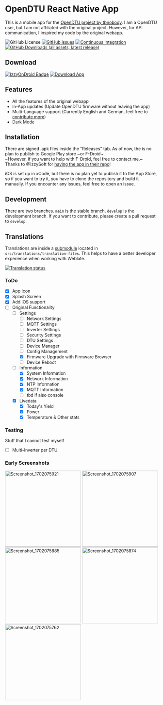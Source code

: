 # OpenDTU React Native App

This is a mobile app for the [OpenDTU project by tbnobody](https://github.com/tbnobody/OpenDTU).
I am a OpenDTU user, but I am not affiliated with the original project. However, for API communication, I inspired my code by the original webapp.

![GitHub License](https://img.shields.io/github/license/OpenDTU-App/opendtu-react-native)
[![GitHub issues](https://img.shields.io/github/issues/OpenDTU-App/opendtu-react-native)](https://github.com/OpenDTU-App/opendtu-react-native/issues)
[![Continuous Integration](https://github.com/OpenDTU-App/opendtu-react-native/actions/workflows/testing.yml/badge.svg)](https://github.com/OpenDTU-App/opendtu-react-native/actions/workflows/testing.yml)
[![GitHub Downloads (all assets, latest release)](https://img.shields.io/github/downloads/OpenDTU-App/opendtu-react-native/latest/total?label=Downloads%20for%20latest%20version)](https://github.com/OpenDTU-App/opendtu-react-native/releases/latest)

## Download

[![IzzyOnDroid Badge](https://img.shields.io/endpoint?url=https://apt.izzysoft.de/fdroid/api/v1/shield/xyz.commanderred.opendtuapp)](https://apt.izzysoft.de/fdroid/index/apk/xyz.commanderred.opendtuapp/)
[![Download App](https://img.shields.io/badge/Download%20latest%20APK%20from%20Github-27a624)](https://github.com/OpenDTU-App/opendtu-react-native/releases/latest/download/OpenDTUApp-universal-release-signed.apk)

## Features
- All the features of the original webapp
- In-App updates (Update OpenDTU firmware without leaving the app)
- Multi-Language support (Currently English and German, feel free to [contribute more](#translations))
- Dark Mode

## Installation
There are signed .apk files inside the "Releases" tab. As of now, the is no plan to publish to Google Play store ~or F-Droid~.
<br>
~However, if you want to help with F-Droid, feel free to contact me.~ Thanks to @IzzySoft for [having the app in their repo](https://apt.izzysoft.de/fdroid/index/apk/xyz.commanderred.opendtuapp/)!

iOS is set up in xCode, but there is no plan yet to publish it to the App Store, so if you want to try it, you have to clone the repository and build it manually. If you encounter any issues, feel free to open an issue.

## Development
There are two branches. `main` is the stable branch, `develop` is the development branch. If you want to contribute, please create a pull request to `develop`.

## Translations
Translations are inside a [submodule](https://github.com/OpenDTU-App/opendtu-react-native-translations) located in `src/translations/translation-files`.
This helps to have a better developer experience when working with Weblate.

<a href="https://weblate.commanderred.xyz/engage/opendtu-react-native/">
<img src="https://weblate.commanderred.xyz/widget/opendtu-react-native/multi-auto.svg" alt="Translation status" />
</a>

### ToDo
- [x] App Icon
- [x] Splash Screen
- [x] Add iOS support
- [ ] Original Functionality
  - [ ] Settings
    - [ ] Network Settings
    - [ ] MQTT Settings
    - [ ] Inverter Settings
    - [ ] Security Settings
    - [ ] DTU Settings
    - [ ] Device Manager
    - [ ] Config Management
    - [x] Firmware Upgrade with Firmware Browser
    - [ ] Device Reboot
  - [ ] Information
    - [x] System Information
    - [x] Network Information
    - [x] NTP Information
    - [x] MQTT Information
    - [ ] tbd if also console
  - [x] Livedata
    - [x] Today's Yield 
    - [x] Power
    - [x] Temperature & Other stats

### Testing
Stuff that I cannot test myself
- [ ] Multi-Inverter per DTU


### Early Screenshots
<img alt="Screenshot_1702075921" src="https://github.com/OpenDTU-App/opendtu-react-native/assets/43087936/1475799f-881d-4eb4-8b1f-1065c64a85c1" width="250">
<img alt="Screenshot_1702075907" src="https://github.com/OpenDTU-App/opendtu-react-native/assets/43087936/2edc11b3-3d33-43ef-9d22-c544fda4e72e" width="250">
<img alt="Screenshot_1702075885" src="https://github.com/OpenDTU-App/opendtu-react-native/assets/43087936/1eaa0d3c-17ee-4ab8-970d-2869887eef12" width="250">
<img alt="Screenshot_1702075874" src="https://github.com/OpenDTU-App/opendtu-react-native/assets/43087936/1a86d932-dbf5-4f08-913a-72abc95efa07" width="250">
<img alt="Screenshot_1702075762" src="https://github.com/OpenDTU-App/opendtu-react-native/assets/43087936/cd9ae39b-a204-49c3-82c7-b3bd0db29ff8" width="250">
